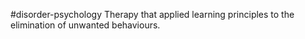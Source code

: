 #disorder-psychology 
Therapy that applied learning principles to the elimination of unwanted behaviours. 